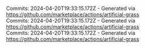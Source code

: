 Commits: 2024-04-20T19:33:15.172Z - Generated via https://github.com/marketplace/actions/artificial-grass
<br>
Commits: 2024-04-20T19:33:15.172Z - Generated via https://github.com/marketplace/actions/artificial-grass
<br>
Commits: 2024-04-20T19:33:15.172Z - Generated via https://github.com/marketplace/actions/artificial-grass
<br>
